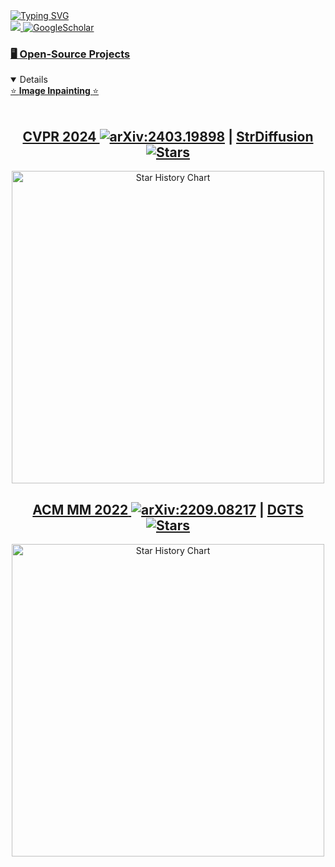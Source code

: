 <a href="https://github.com/htyjers">
    <img src="https://readme-typing-svg.demolab.com?font=Georgia&size=18&duration=2000&pause=100&multiline=true&width=500&height=80&lines=Haipeng+Liu;PhD+Student;Computer+Vision+%7C+Image+Inpainting" alt="Typing SVG" />
</a>
<br/>

<a href="mailto:hpliu_hfut@hotmail.com">
    <img src="https://img.shields.io/badge/-Email-red?style=flat-square&logo=gmail&logoColor=white">
</a>
<a href='https://scholar.google.com/citations?hl=zh-CN&user=Xw0l6x8AAAAJ' target="_blank">
    <img alt='GoogleScholar' src='https://img.shields.io/badge/Scholar-100000?style=flat&logo=GoogleScholar&logoColor=white&&color=0181FF'>



### 🖥️ Open-Source Projects

<!--
<details open>
<summary>⭐️ <b>Image Inpainting: </b> ⭐️</summary>
<br>

|Repositories | Stars | Publication Venue | Technologies |
|:----------------:|:----------------:|:----------------:|:----------------:|
| [StrDiffusion](https://github.com/htyjers/StrDiffusion) | <img alt="Stars" src="https://img.shields.io/github/stars/htyjers/StrDiffusion?style=flat-square&labelColor=black"/> |[CVPR 2024](https://arxiv.org/abs/2403.19898)| ![PyTorch](https://img.shields.io/badge/PyTorch-black?style=flat-square&logo=pytorch)|
| [DGTS](https://github.com/htyjers/DGTS-Inpainting) | <img alt="Stars" src="https://img.shields.io/github/stars/htyjers/DGTS-Inpainting?style=flat-square&labelColor=black"/> |[ACM Multimedia 2022](https://arxiv.org/abs/2209.08217)| ![PyTorch](https://img.shields.io/badge/PyTorch-black?style=flat-square&logo=pytorch)|
</details>

<a href="https://juleskreuer.eu/citation-badge/"><img alt="Citation Badge" src="https://api.juleskreuer.eu/citation-badge.php?doi=YOUR_DOI"></a>

-->



<details open>
<summary>⭐️ <b>Image Inpainting </b> ⭐️</summary>
<br>

<!DOCTYPE html>
<html lang="en">
<body>
    <div align="center">
        <h2><a href="https://openaccess.thecvf.com/content/CVPR2024/html/Liu_Structure_Matters_Tackling_the_Semantic_Discrepancy_in_Diffusion_Models_for_CVPR_2024_paper.html" target="_blank">CVPR 2024 <a href="https://arxiv.org/abs/2403.19898" target="_blank">
    <img src="https://img.shields.io/badge/arXiv-2403.19898-B31B1B.svg" alt="arXiv:2403.19898"/></a> | <a href="https://github.com/htyjers/StrDiffusion" target="_blank">StrDiffusion <img alt="Stars" src="https://img.shields.io/github/stars/htyjers/StrDiffusion?style=flat-square&labelColor=black"/></a></h2>
        <a href="https://api.star-history.com/svg?repos=htyjers/StrDiffusion&type=Date" target="_blank">
            <img width="500" src="https://api.star-history.com/svg?repos=htyjers/StrDiffusion&type=Date" alt="Star History Chart">
        </a>
    </div>
</body>
</html>

<!DOCTYPE html>
<html lang="en">
<body>
    <div align="center">
        <h2><a href="https://dl.acm.org/doi/abs/10.1145/3503161.3548265" target="_blank">ACM MM 2022<a href="https://arxiv.org/abs/2209.08217" target="_blank">
    <img src="https://img.shields.io/badge/arXiv-2209.08217-B31B1B.svg" alt="arXiv:2209.08217"/></a> | <a href="https://github.com/htyjers/DGTS-Inpainting" target="_blank">DGTS <img alt="Stars" src="https://img.shields.io/github/stars/htyjers/DGTS-Inpainting?style=flat-square&labelColor=black"/></a></h2>
        <a href="https://api.star-history.com/svg?repos=htyjers/DGTS-Inpainting&type=Date" target="_blank">
            <img width="500" src="https://api.star-history.com/svg?repos=htyjers/DGTS-Inpainting&type=Date" alt="Star History Chart">
        </a>
    </div>
</body>
</html>
